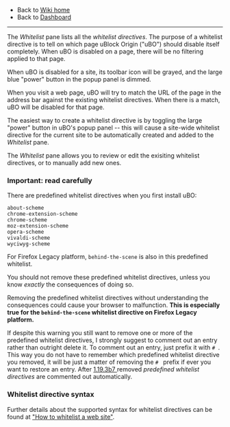 - Back to [Wiki home](./)
- Back to [Dashboard](./Dashboard)

***

The _Whitelist_ pane lists all the _whitelist directives_. The purpose of a whitelist directive is to tell on which page uBlock Origin ("uBO") should disable itself completely. When uBO is disabled on a page, there will be no filtering applied to that page.

When uBO is disabled for a site, its toolbar icon will be grayed, and the large blue "power" button in the popup panel is dimmed.

When you visit a web page, uBO will try to match the URL of the page in the address bar against the existing whitelist directives. When there is a match, uBO will be disabled for that page.

The easiest way to create a whitelist directive is by toggling the large "power" button in uBO's popup panel -- this will cause a site-wide whitelist directive for the current site to be automatically created and added to the _Whitelist_ pane.

The _Whitelist_ pane allows you to review or edit the exisiting whitelist directives, or to manually add new ones.

### Important: read carefully

There are predefined whitelist directives when you first install uBO:

    about-scheme
    chrome-extension-scheme
    chrome-scheme
    moz-extension-scheme
    opera-scheme
    vivaldi-scheme
    wyciwyg-scheme

For Firefox Legacy platform, `behind-the-scene` is also in this predefined whitelist.

You should not remove these predefined whitelist directives, unless you know _exactly_ the consequences of doing so.

Removing the predefined whitelist directives without understanding the consequences could cause your browser to malfunction. **This is especially true for the `behind-the-scene` whitelist directive on Firefox Legacy platform.**

If despite this warning you still want to remove one or more of the predefined whitelist directives, I strongly suggest to comment out an entry rather than outright delete it. To comment out an entry, just prefix it with `# `. This way you do not have to remember which predefined whitelist directive you removed, it will be just a matter of removing the `# ` prefix if ever you want to restore an entry. After [1.19.3b7 ](https://github.com/gorhill/uBlock/commit/f7bbc807176fa93680fdaf8b713593a43a3df2a5) removed _predefined whitelist directives_ are commented out automatically.

### Whitelist directive syntax

Further details about the supported syntax for whitelist directives can be found at ["How to whitelist a web site"](./How-to-whitelist-a-web-site).